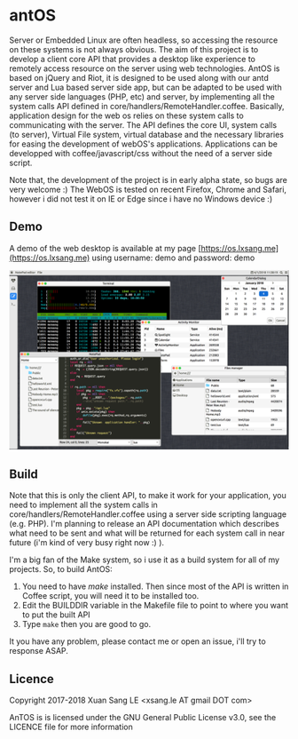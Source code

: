# antOS
Server or Embedded Linux are often headless, so accessing the resource on these systems is not always obvious. The aim of this project is to develop a client core API that provides a desktop like experience  to remotely access resource on the server  using web technologies. AntOS is based on jQuery and Riot, it is designed to be used along with our antd server and Lua based server side app, but can be adapted to be used with any server side languages (PHP, etc) and server, by implementing all the system calls API defined in core/handlers/RemoteHandler.coffee. Basically, application design for the web os relies on these system calls to communicating with the server.  The API defines the core UI, system calls (to server), Virtual File system, virtual database and the necessary libraries for easing the development of webOS's applications. Applications can be developped with coffee/javascript/css without the need of a server side script.

Note that, the development of the project is in early alpha state, so bugs are very welcome :)
The WebOS is tested on recent Firefox, Chrome and Safari, however i did not test it on IE or Edge since i have no Windows device :)

## Demo
A demo of the web desktop is available at my page  [https://os.lxsang.me](https://os.lxsang.me) using username: demo and password: demo

![Screenshot](screenshot.png "Screenshot")
 
## Build

Note that this is only the client API, to make it work for your application, you need to implement all the system calls in core/handlers/RemoteHandler.coffee using a server side scripting language (e.g. PHP). I'm planning to release an API documentation which describes what need to be sent and what will be returned for each system call in near future (i'm kind of very busy right now :) ).

I'm a big fan of the Make system, so i use it as a build system for all of my projects. So, to build AntOS:
1. You need to have *make* installed. Then since most of the API is written in Coffee script, you will need it to be installed too.
2. Edit the BUILDDIR variable in the Makefile file to point to where you want to put the built API
3. Type `make` then you are good to go.

It you have any problem, please contact me or open an issue, i'll try to response ASAP.

## Licence

Copyright 2017-2018 Xuan Sang LE <xsang.le AT gmail DOT com>

AnTOS is is licensed under the GNU General Public License v3.0, see the LICENCE file for more information


